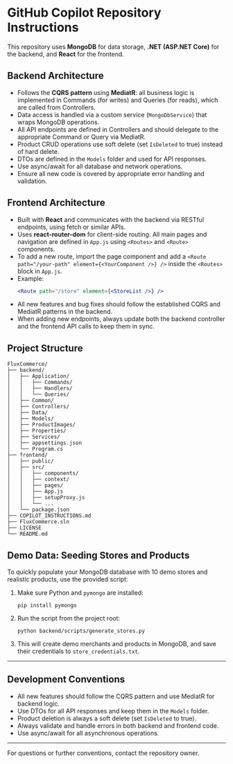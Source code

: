# GitHub Copilot Repository Instructions

This repository uses **MongoDB** for data storage, **.NET (ASP.NET Core)** for the backend, and **React** for the frontend.

## Backend Architecture
- Follows the **CQRS pattern** using **MediatR**: all business logic is implemented in Commands (for writes) and Queries (for reads), which are called from Controllers.
- Data access is handled via a custom service (`MongoDbService`) that wraps MongoDB operations.
- All API endpoints are defined in Controllers and should delegate to the appropriate Command or Query via MediatR.
- Product CRUD operations use soft delete (set `IsDeleted` to true) instead of hard delete.
- DTOs are defined in the `Models` folder and used for API responses.
- Use async/await for all database and network operations.
- Ensure all new code is covered by appropriate error handling and validation.


## Frontend Architecture
- Built with **React** and communicates with the backend via RESTful endpoints, using fetch or similar APIs.
- Uses **react-router-dom** for client-side routing. All main pages and navigation are defined in `App.js` using `<Routes>` and `<Route>` components.
- To add a new route, import the page component and add a `<Route path="/your-path" element={<YourComponent />} />` inside the `<Routes>` block in `App.js`.
- Example:
	```jsx
	<Route path="/store" element={<StoreList />} />
	```
- All new features and bug fixes should follow the established CQRS and MediatR patterns in the backend.
- When adding new endpoints, always update both the backend controller and the frontend API calls to keep them in sync.

## Project Structure

```
FluxCommerce/
├── backend/
│   ├── Application/
│   │   ├── Commands/
│   │   ├── Handlers/
│   │   └── Queries/
│   ├── Common/
│   ├── Controllers/
│   ├── Data/
│   ├── Models/
│   ├── ProductImages/
│   ├── Properties/
│   ├── Services/
│   ├── appsettings.json
│   └── Program.cs
├── frontend/
│   ├── public/
│   ├── src/
│   │   ├── components/
│   │   ├── context/
│   │   ├── pages/
│   │   ├── App.js
│   │   ├── setupProxy.js
│   │   └── ...
│   └── package.json
├── COPILOT_INSTRUCTIONS.md
├── FluxCommerce.sln
├── LICENSE
└── README.md
```


## Demo Data: Seeding Stores and Products

To quickly populate your MongoDB database with 10 demo stores and realistic products, use the provided script:

1. Make sure Python and `pymongo` are installed:
	```
	pip install pymongo
	```
2. Run the script from the project root:
	```
	python backend/scripts/generate_stores.py
	```
3. This will create demo merchants and products in MongoDB, and save their credentials to `store_credentials.txt`.

---

## Development Conventions
- All new features should follow the CQRS pattern and use MediatR for backend logic.
- Use DTOs for all API responses and keep them in the `Models` folder.
- Product deletion is always a soft delete (set `IsDeleted` to true).
- Always validate and handle errors in both backend and frontend code.
- Use async/await for all asynchronous operations.

---

For questions or further conventions, contact the repository owner.
